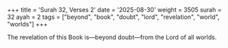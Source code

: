 +++
title = 'Surah 32, Verses 2'
date = '2025-08-30'
weight = 3505
surah = 32
ayah = 2
tags = ["beyond", "book", "doubt", "lord", "revelation", "world", "worlds"]
+++

The revelation of this Book is—beyond doubt—from the Lord of all worlds.